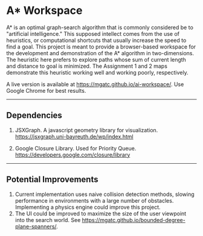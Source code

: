 # A* Workspace

A* is an optimal graph-search algorithm that is commonly considered be to "artificial intelligence." This supposed intellect comes from the use of heuristics, or computational shortcuts that usually increase the speed to find a goal. This project is meant to provide a browser-based workspace for the development and
demonstration of the A* algorithm in two-dimensions. The heuristic here prefers to explore paths whose sum of current length and distance to goal is minimized. The Assignment 1 and 2 maps demonstrate this heuristic working well and working poorly, respectively.

A live version is available at https://mgatc.github.io/ai-workspace/. Use Google Chrome for best results.



------------
Dependencies
------------

1.	JSXGraph.  A javascript geometry library for visualization.
	https://jsxgraph.uni-bayreuth.de/wp/index.html

2.	Google Closure Library.  Used for Priority Queue.
	https://developers.google.com/closure/library



----------------------
Potential Improvements
----------------------

1.	Current implementation uses naive collision detection methods, slowing performance in environments with a large number of obstacles. Implementing a physics engine could improve this project.
2.	The UI could be improved to maximize the size of the user viewpoint into the search world. See https://mgatc.github.io/bounded-degree-plane-spanners/.
